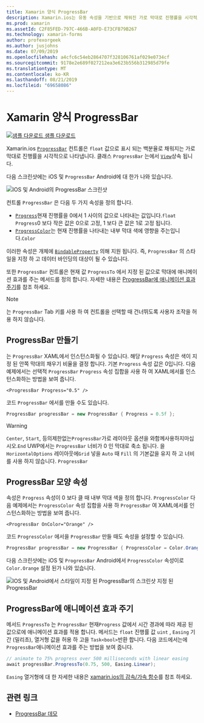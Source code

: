 ```yaml
---
title: Xamarin 양식 ProgressBar
description: Xamarin.ios는 유동 속성을 기반으로 채워진 가로 막대로 진행률을 시각적으로 나타내는 컨트롤입니다.
ms.prod: xamarin
ms.assetId: C2F85FED-797C-466B-A0FD-E73CFB79B267
ms.technology: xamarin-forms
author: profexorgeek
ms.author: jusjohns
ms.date: 07/09/2019
ms.openlocfilehash: a4cfc6c54eb2864707f328106761af029e0734cf
ms.sourcegitcommit: 9178e2e689f027212ea3e623b556b312985d79fe
ms.translationtype: MT
ms.contentlocale: ko-KR
ms.lasthandoff: 08/21/2019
ms.locfileid: "69658086"
---
```

# <a name="xamarinforms-progressbar"></a>Xamarin 양식 ProgressBar
[![샘플 다운로드](~/media/shared/download.png) 샘플 다운로드](https://docs.microsoft.com/samples/xamarin/xamarin-forms-samples/userinterface-progressbardemos/)

Xamarin.ios [`ProgressBar`](xref:Xamarin.Forms.ProgressBar) 컨트롤은 `float` 값으로 표시 되는 백분율로 채워지는 가로 막대로 진행률을 시각적으로 나타냅니다. 클래스 `ProgressBar` 는에서 [`View`](xref:Xamarin.Forms.View)상속 됩니다.

다음 스크린샷에는 iOS 및 `ProgressBar` Android에 대 한가 나와 있습니다.

![IOS 및 Android의 ProgressBar 스크린샷](progressbar-images/progressbars-default.png "IOS 및 Android의 ProgressBar")

컨트롤 `ProgressBar` 은 다음 두 가지 속성을 정의 합니다.

* [`Progress`](xref:Xamarin.Forms.ProgressBar.Progress)현재 진행률을 0에서 1 사이의 값으로 나타내는 값입니다.`float` `Progress`0 보다 작은 값은 0으로 고정, 1 보다 큰 값은 1로 고정 됩니다.
* [`ProgressColor`](xref:Xamarin.Forms.ProgressBar.ProgressColor)는 현재 진행률을 나타내는 내부 막대 색에 영향을 주는입니다.`Color`

이러한 속성은 개체에 [`BindableProperty`](xref:Xamarin.Forms.BindableProperty) 의해 지원 됩니다. 즉, `ProgressBar` 의 스타일을 지정 하 고 데이터 바인딩의 대상이 될 수 있습니다.

또한 `ProgressBar` 컨트롤은 현재 값 `ProgressTo` 에서 지정 된 값으로 막대에 애니메이션 효과를 주는 메서드를 정의 합니다. 자세한 내용은 [ProgressBar에 애니메이션 효과 주기](#animate-a-progressbar)를 참조 하세요.

> [!NOTE]
> 는 `ProgressBar` Tab 키를 사용 하 여 컨트롤을 선택할 때 건너뛰도록 사용자 조작을 허용 하지 않습니다.

## <a name="create-a-progressbar"></a>ProgressBar 만들기

는 `ProgressBar` XAML에서 인스턴스화될 수 있습니다. 해당 `Progress` 속성은 색이 지정 된 안쪽 막대의 채우기 비율을 결정 합니다. 기본 `Progress` 속성 값은 0입니다. 다음 예제에서는 선택적 `ProgressBar` `Progress` 속성 집합을 사용 하 여 XAML에서를 인스턴스화하는 방법을 보여 줍니다.

```xaml
<ProgressBar Progress="0.5" />
```

코드 `ProgressBar` 에서를 만들 수도 있습니다.

```csharp
ProgressBar progressBar = new ProgressBar { Progress = 0.5f };
```

> [!WARNING]
> `Center`, `Start`, 등의제한없는`ProgressBar`가로 레이아웃 옵션을 와함께사용하지마십시오.`End` UWP에서는 `ProgressBar` 너비가 0 인 막대로 축소 됩니다. 을 `HorizontalOptions` 레이아웃에`Grid` 넣을 `Auto` 때 `Fill` 의 기본값을 유지 하 고 너비를 사용 하지 않습니다. `ProgressBar`

## <a name="progressbar-appearance-properties"></a>ProgressBar 모양 속성

속성은 `Progress` 속성이 0 보다 클 때 내부 막대 색을 정의 합니다. `ProgressColor` 다음 예제에서는 `ProgressColor` 속성 집합을 사용 하 `ProgressBar` 여 XAML에서를 인스턴스화하는 방법을 보여 줍니다.

```xaml
<ProgressBar OnColor="Orange" />
```

코드 `ProgressColor` 에서을 `ProgressBar` 만들 때도 속성을 설정할 수 있습니다.

```csharp
ProgressBar progressBar = new ProgressBar { ProgressColor = Color.Orange };
```

다음 스크린샷에는 iOS 및 `ProgressBar` Android에서 `ProgressColor` 속성이로 `Color.Orange` 설정 된가 나와 있습니다.

![IOS 및 Android에서 스타일이 지정 된 ProgressBar의 스크린샷](progressbar-images/progressbars-styled.png "IOS 및 Android의 스타일이") 지정 된 ProgressBar

## <a name="animate-a-progressbar"></a>ProgressBar에 애니메이션 효과 주기

메서드 `ProgressTo` 는 `ProgressBar` 현재`Progress` 값에서 시간 경과에 따라 제공 된 값으로에 애니메이션 효과를 적용 합니다. 메서드는 `float` 진행률 값 `uint` , `Easing` 기간 (밀리초), 열거형 값을 허용 하 고을 `Task<bool>`반환 합니다. 다음 코드에서는에 `ProgressBar`애니메이션 효과를 주는 방법을 보여 줍니다.

```csharp
// animate to 75% progress over 500 milliseconds with linear easing
await progressBar.ProgressTo(0.75, 500, Easing.Linear);
```

`Easing` 열거형에 대 한 자세한 내용은 [xamarin.ios의 감속/가속 함수](~/xamarin-forms/user-interface/animation/easing.md)를 참조 하세요.

## <a name="related-links"></a>관련 링크

* [ProgressBar 데모](https://docs.microsoft.com/samples/xamarin/xamarin-forms-samples/userinterface-progressbardemos/)
